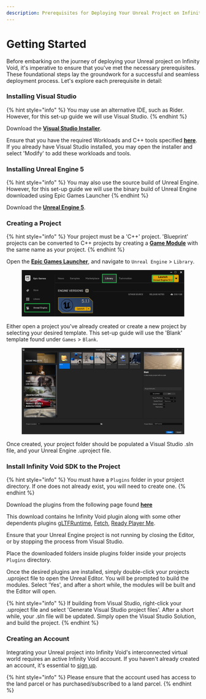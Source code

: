 ```yaml
---
description: Prerequisites for Deploying Your Unreal Project on Infinity Void
---
```


# Getting Started

Before embarking on the journey of deploying your Unreal project on Infinity Void, it's imperative to ensure that you've met the necessary prerequisites. These foundational steps lay the groundwork for a successful and seamless deployment process. Let's explore each prerequisite in detail:

### Installing Visual Studio[​](https://docs.inworld.ai/docs/tutorial-integrations/unreal-engine/getting-started/#installing-visual-studio) <a href="#installing-visual-studio" id="installing-visual-studio"></a>

{% hint style="info" %}
You may use an alternative IDE, such as Rider. However, for this set-up guide we will use Visual Studio.
{% endhint %}

Download the [**Visual Studio Installer**](https://visualstudio.microsoft.com/downloads/).

Ensure that you have the required Workloads and C++ tools specified [**here**](https://docs.unrealengine.com/5.1/en-US/setting-up-visual-studio-development-environment-for-cplusplus-projects-in-unreal-engine/). If you already have Visual Studio installed, you may open the installer and select 'Modify' to add these workloads and tools.

### Installing Unreal Engine 5 <a href="#installing-visual-studio" id="installing-visual-studio"></a>

{% hint style="info" %}
You may also use the source build of Unreal Engine. However, for this set-up guide we will use the binary build of Unreal Engine downloaded using Epic Games Launcher
{% endhint %}

Download the [**Unreal Engine 5**](https://www.unrealengine.com/en-US/download).

### Creating a Project[​](https://docs.inworld.ai/docs/tutorial-integrations/unreal-engine/getting-started/#creating-a-project) <a href="#creating-a-project" id="creating-a-project"></a>

{% hint style="info" %}
Your project must be a 'C++' project. 'Blueprint' projects can be converted to C++ projects by creating a [**Game Module**](https://docs.unrealengine.com/5.1/en-US/how-to-make-a-gameplay-module-in-unreal-engine/) with the same name as your project.
{% endhint %}

Open the [**Epic Games Launcher**](https://store.epicgames.com/en-US/download), and navigate to `Unreal Engine` > `Library`.



<figure><img src="../../../../.gitbook/assets/engine-launch-ce333e744f1d14288ee154dd0e20ebd2.png" alt=""><figcaption></figcaption></figure>

Either open a project you've already created or create a new project by selecting your desired template. This set-up guide will use the 'Blank' template found under `Games` > `Blank`.

<figure><img src="../../../../.gitbook/assets/Screenshot_1.png" alt=""><figcaption></figcaption></figure>

Once created, your project folder should be populated a Visual Studio .sln file, and your Unreal Engine .uproject file.

### Install Infinity Void SDK to the Project <a href="#install-inworld-to-the-project" id="install-inworld-to-the-project"></a>

{% hint style="info" %}
You must have a `Plugins` folder in your project directory. If one does not already exist, you will need to create one.
{% endhint %}

Download the plugins from the following page found [**here**](https://github.com/infinity-void-metaverse/infinityvoid-unreal-sdk)

This download contains he Infinity Void plugin along with some other dependents plugins [gLTFRuntime](https://github.com/rdeioris/glTFRuntime), [Fetch](https://github.com/GDi4K/unreal-fetch), [Ready Player Me](https://docs.readyplayer.me/ready-player-me/integration-guides/unreal-engine).&#x20;

Ensure that your Unreal Engine project is not running by closing the Editor, or by stopping the process from Visual Studio.

Place the downloaded folders inside plugins folder inside your projects `Plugins` directory.

Once the desired plugins are installed, simply double-click your projects .uproject file to open the Unreal Editor. You will be prompted to build the modules. Select 'Yes', and after a short while, the modules will be built and the Editor will open.

{% hint style="info" %}
If building from Visual Studio, right-click your .uproject file and select 'Generate Visual Studio project files'. After a short while, your .sln file will be updated. Simply open the Visual Studio Solution, and build the project.
{% endhint %}

### Creating an Account <a href="#install-inworld-to-the-project" id="install-inworld-to-the-project"></a>

Integrating your Unreal project into Infinity Void's interconnected virtual world requires an active Infinity Void account. If you haven't already created an account, it's essential to [sign up](https://dashboard.infinityvoid.io/).

{% hint style="info" %}
Please ensure that the account used has access to the land parcel or has purchased/subscribed to a land parcel.
{% endhint %}
